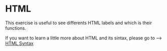# HTML

This exercise is useful to see differents HTML labels and which is their functions.

If you want to learn a little more about HTML and its sintax, please go to --> [HTML Syntax](https://www.w3schools.com/html/)
